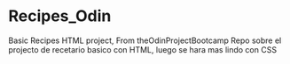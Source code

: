 # Recipes_Odin
Basic Recipes HTML project, From theOdinProjectBootcamp
Repo sobre el projecto de recetario basico con HTML, luego se hara mas lindo con CSS